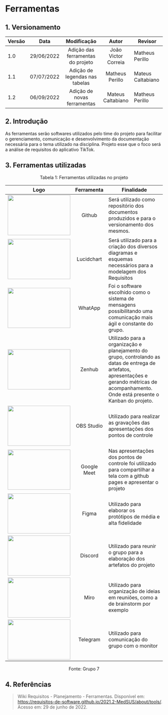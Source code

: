 # Ferramentas
## 1. Versionamento

| Versão | Data       |                   Modificação                    |        Autor        |  Revisor   |
| ------ | ---------- |:------------------------------------------------:|:-------------------:| --- |
| 1.0    | 29/06/2022 |        Adição das ferramentas do projeto         | João Victor Correia | Matheus Perillo    |
| 1.1    | 07/07/2022 |          Adição de legendas nas tabelas          |   Matheus Perillo   | Mateus Caltabiano    |
| 1.2    | 06/09/2022 | Adição de novas ferramentas |  Mateus Caltabiano  | Matheus Perillo    |

## 2. Introdução
<p> As ferramentas serão softwares utilizados pelo time do projeto para facilitar o gerenciamento, comunicação e desenvolvimento da documentação necessária para o tema utilizado na disciplina. Projeto esse que o foco será a análise de requisitos do aplicativo TikTok. </p>

## 3. Ferramentas utilizadas

<div style="text-align: center">
<p>Tabela 1: Ferramentas utilizadas no projeto</p>
</div>

|                                                                                         Logo                                                                                         | Ferramenta  | Finalidade                                                                                                                                                                                      |
|:------------------------------------------------------------------------------------------------------------------------------------------------------------------------------------:|:-----------:| ----------------------------------------------------------------------------------------------------------------------------------------------------------------------------------------------- |
| <img class="card-img img-fluid rounded" width="200" height="128" src="https://raw.githubusercontent.com/Requisitos-de-Software/2022.1-LATAM-Airlines/main/docs/img/logo_github.png"> |   Github    | Será utilizado como repositório dos documentos produzidos e para o versionamento dos mesmos.                                                                                                    |
| <img class="card-img img-fluid rounded" width="200" height="128" src="https://raw.githubusercontent.com/Requisitos-de-Software/2022.1-LATAM-Airlines/main/docs/img/Logo_lucid.png">  | Lucidchart  | Será utilizado para a criação dos diversos diagramas e esquemas necessários para a modelagem dos Requisitos                                                                                     |
|  <img class="card-img img-fluid rounded" width="200" height="128" src="https://raw.githubusercontent.com/Requisitos-de-Software/2022.1-LATAM-Airlines/main/docs/img/logo_wpp.png">   |   WhatApp   | Foi o software escolhido como o sistema de mensagens possibilitando uma  comunicação mais ágil e constante do grupo.                                                                            |
| <img class="card-img img-fluid rounded" width="200" height="128" src="https://raw.githubusercontent.com/Requisitos-de-Software/2022.1-LATAM-Airlines/main/docs/img/logo_zenhub.png"> |   Zenhub    | Utilizado para a organização e planejamento do grupo, controlando as datas de entrega de artefatos, apresentações e gerando métricas de acompanhamento. Onde está presente o Kanban do projeto. |
|       <img class="card-img img-fluid rounded" width="200" height="128" src="https://raw.githubusercontent.com/Requisitos-de-Software/2022.1-TikTok/main/docs/img/obsLogo.jpg">       | OBS Studio  | Utilizado para realizar as gravações das apresentações dos pontos de controle                                                                                                                   |
|       <img class="card-img img-fluid rounded" width="200" height="128" src="https://github.com/Requisitos-de-Software/2022.1-TikTok/blob/main/docs/img/meetLogo.png?raw=true">       | Google Meet | Nas apresentações dos pontos de controle foi utilizado para compartilhar a tela com a github pages e apresentar o projeto                                                                       |
|      <img class="card-img img-fluid rounded" width="200" height="128" src="https://github.com/Requisitos-de-Software/2022.1-TikTok/blob/main/docs/img/figmaLogo.png?raw=true">       |    Figma    | Utilizado para elaborar os protótipos de média e alta fidelidade                                                                                                                                |
|     <img class="card-img img-fluid rounded" width="200" height="128" src="https://github.com/Requisitos-de-Software/2022.1-TikTok/blob/main/docs/img/discordLogo.png?raw=true">      |   Discord   | Utilizado para reunir o grupo para a elaboração dos artefatos do projeto                                                                                                                        |
|       <img class="card-img img-fluid rounded" width="200" height="128" src="https://github.com/Requisitos-de-Software/2022.1-TikTok/blob/main/docs/img/miroLogo.png?raw=true">       |    Miro     | Utilizado para organização de ideias em reuniões, como a de brainstorm por exemplo                                                                                                              |
|     <img class="card-img img-fluid rounded" width="200" height="128" src="https://github.com/Requisitos-de-Software/2022.1-TikTok/blob/main/docs/img/telegramLogo.png?raw=true">     |  Telegram   | Utilizado para comunicação do grupo com o monitor                                                                                                                                               |

<div style="text-align: center">
<p>Fonte: Grupo 7</p>
</div>

## 4. Referências
>Wiki Requisitos - Planejamento - Ferramentas. Disponível em: https://requisitos-de-software.github.io/2021.2-MedSUS/about/tools/. Acesso em: 29 de junho de 2022.